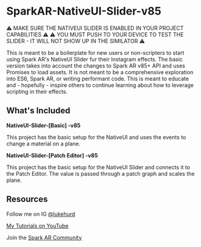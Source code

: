 # SparkAR-NativeUI-Slider-v85

⚠️ MAKE SURE THE NATIVEUI SLIDER IS ENABLED IN YOUR PROJECT CAPABILITIES ⚠️
⚠️ YOU MUST PUSH TO YOUR DEVICE TO TEST THE SLIDER - IT WILL NOT SHOW UP IN THE SIMILATOR ⚠️

This is meant to be a boilerplate for new users or non-scripters to start using Spark AR's NativeUI Slider fur their Instagram effects. The basic version takes into account the changes to Spark AR v85+ API and uses Promises to load assets. It is not meant to be a comprehensive exploration into ES6, Spark AR, or writing performant code. This is meant to educate and - hopefully - inspire others to continue learning about how to leverage scripting in their effects.

## What's Included

**NativeUI-Slider-[Basic] -v85**

This project has the basic setup for the NativeUI and uses the events to change a material on a plane.

**NativeUI-Slider-[Patch Editor] -v85**

This project has the basic setup for the NativeUI Slider and connects it to the Patch Editor. The value is passed through a patch graph and scales the plane.

## Resources

Follow me on IG [@lukehurd](https://instagram.com/lukehurd)

[My Tutorials on YouTube](http://www.youtube.com/c/LukeHurd)

Join the [Spark AR Community](https://www.facebook.com/groups/SparkARcommunity/)
